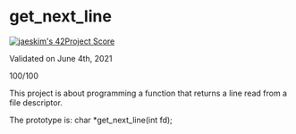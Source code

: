 # get_next_line

[![jaeskim's 42Project Score](https://badge42.herokuapp.com/api/project/cboutier/get_next_line)](https://github.com/JaeSeoKim/badge42)

Validated on June 4th, 2021

100/100

This project is about programming a function that returns a line read from a file descriptor.

The prototype is: char *get_next_line(int fd);
